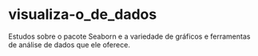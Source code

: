 # visualiza-o_de_dados
Estudos sobre o pacote Seaborn e a variedade de gráficos e ferramentas de análise de dados que ele oferece.
